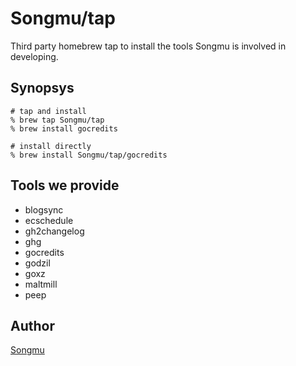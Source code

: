 # Songmu/tap

Third party homebrew tap to install the tools Songmu is involved in developing.

## Synopsys

```console
# tap and install
% brew tap Songmu/tap
% brew install gocredits

# install directly
% brew install Songmu/tap/gocredits
```

## Tools we provide
- blogsync
- ecschedule
- gh2changelog
- ghg
- gocredits
- godzil
- goxz
- maltmill
- peep

## Author

[Songmu](https://github.com/Songmu)
